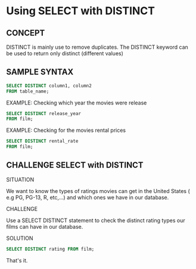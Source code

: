 # Using SELECT with DISTINCT

## CONCEPT

DISTINCT is mainly use to remove duplicates.  The DISTINCT keyword can be
used to return only distinct (different values)

## SAMPLE SYNTAX

```sql
SELECT DISTINCT column1, column2
FROM table_name;
```

EXAMPLE:  Checking which year the movies were release

```sql
SELECT DISTINCT release_year
FROM film;
```

EXAMPLE: Checking for the movies rental prices

```sql
SELECT DISTINCT rental_rate
FROM film;
```

## CHALLENGE SELECT with DISTINCT


SITUATION

We want to know the types of ratings movies can get in the United States 
( e.g PG, PG-13, R, etc,...) and which ones we have in our database.

CHALLENGE

Use a SELECT DISTINCT statement to check the distinct rating types our films 
can have in our database.


SOLUTION

```sql
SELECT DISTINCT rating FROM film;
```

That's it.